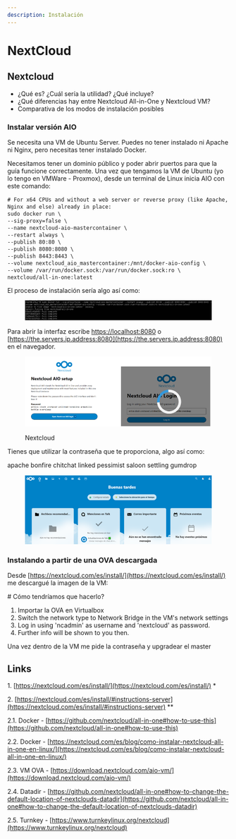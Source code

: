 ```yaml
---
description: Instalación
---
```


# NextCloud

## Nextcloud

* ¿Qué es? ¿Cuál sería la utilidad? ¿Qué incluye?
* ¿Qué diferencias hay entre Nextcloud All-in-One y Nextcloud VM?
* Comparativa de los modos de instalación posibles

### &#x20;Instalar versión AIO

Se necesita una VM de Ubuntu Server. Puedes no tener instalado ni Apache ni Nginx, pero necesitas tener instalado Docker.

Necesitamos tener un dominio público y poder abrir puertos para que la guía funcione correctamente. Una vez que tengamos la VM de Ubuntu (yo lo tengo en VMWare - Proxmox), desde un terminal de Linux inicia AIO con este comando:

```
# For x64 CPUs and without a web server or reverse proxy (like Apache, Nginx and else) already in place:
sudo docker run \
--sig-proxy=false \
--name nextcloud-aio-mastercontainer \
--restart always \
--publish 80:80 \
--publish 8080:8080 \
--publish 8443:8443 \
--volume nextcloud_aio_mastercontainer:/mnt/docker-aio-config \
--volume /var/run/docker.sock:/var/run/docker.sock:ro \
nextcloud/all-in-one:latest
```

El proceso de instalación sería algo así como:

<figure><img src="../.gitbook/assets/image (9) (1) (3).png" alt=""><figcaption></figcaption></figure>

Para abrir la interfaz escribe [https://localhost:8080](https://localhost:8080)  o [https://the.servers.ip.address:8080](https://the.servers.ip.address:8080) en el navegador.&#x20;

<figure><img src="../.gitbook/assets/image (4) (7).png" alt=""><figcaption><p>Nextcloud</p></figcaption></figure>

&#x20;Tienes que utilizar la contraseña que te proporciona, algo así como:

apache bonfire chitchat linked pessimist saloon settling gumdrop

<figure><img src="../.gitbook/assets/image (16).png" alt=""><figcaption></figcaption></figure>



### Instalando a partir de una OVA descargada

Desde [https://nextcloud.com/es/install/](https://nextcloud.com/es/install/) me descargué la imagen de la VM:

\# Cómo tendríamos que hacerlo?

1. Importar la OVA en Virtualbox
2. Switch the network type to Network Bridge in the VM's network settings
3. Log in using 'ncadmin' as username and 'nextcloud' as password.
4. Further info will be shown to you then.

Una vez dentro de la VM me pide la contraseña y upgradear el master&#x20;

## &#x20;Links

1\.      [https://nextcloud.com/es/install/](https://nextcloud.com/es/install/) \*

2\.      [https://nextcloud.com/es/install/#instructions-server](https://nextcloud.com/es/install/#instructions-server) \*\*

2.1.    Docker   - [https://github.com/nextcloud/all-in-one#how-to-use-this](https://github.com/nextcloud/all-in-one#how-to-use-this)

2.2.    Docker   - [https://nextcloud.com/es/blog/como-instalar-nextcloud-all-in-one-en-linux/](https://nextcloud.com/es/blog/como-instalar-nextcloud-all-in-one-en-linux/)

2.3.    VM OVA - [https://download.nextcloud.com/aio-vm/](https://download.nextcloud.com/aio-vm/)

2.4.    Datadir - [https://github.com/nextcloud/all-in-one#how-to-change-the-default-location-of-nextclouds-datadir](https://github.com/nextcloud/all-in-one#how-to-change-the-default-location-of-nextclouds-datadir)

2.5.    Turnkey - [https://www.turnkeylinux.org/nextcloud](https://www.turnkeylinux.org/nextcloud)

&#x20;

##
